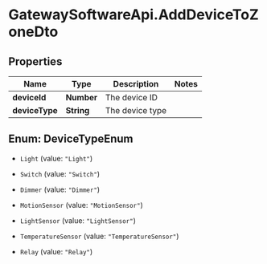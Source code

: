 # GatewaySoftwareApi.AddDeviceToZoneDto

## Properties
Name | Type | Description | Notes
------------ | ------------- | ------------- | -------------
**deviceId** | **Number** | The device ID | 
**deviceType** | **String** | The device type | 


<a name="DeviceTypeEnum"></a>
## Enum: DeviceTypeEnum


* `Light` (value: `"Light"`)

* `Switch` (value: `"Switch"`)

* `Dimmer` (value: `"Dimmer"`)

* `MotionSensor` (value: `"MotionSensor"`)

* `LightSensor` (value: `"LightSensor"`)

* `TemperatureSensor` (value: `"TemperatureSensor"`)

* `Relay` (value: `"Relay"`)




